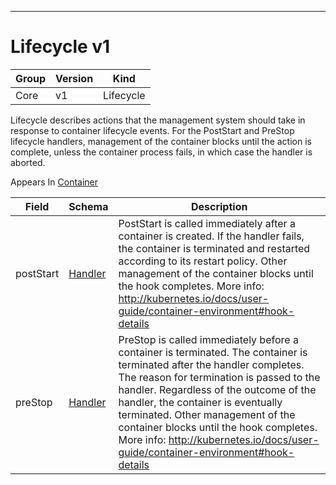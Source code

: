 

-----------
# Lifecycle v1



Group        | Version     | Kind
------------ | ---------- | -----------
Core | v1 | Lifecycle







Lifecycle describes actions that the management system should take in response to container lifecycle events. For the PostStart and PreStop lifecycle handlers, management of the container blocks until the action is complete, unless the container process fails, in which case the handler is aborted.

<aside class="notice">
Appears In <a href="#container-v1">Container</a> </aside>

Field        | Schema     | Description
------------ | ---------- | -----------
postStart | [Handler](#handler-v1) | PostStart is called immediately after a container is created. If the handler fails, the container is terminated and restarted according to its restart policy. Other management of the container blocks until the hook completes. More info: http://kubernetes.io/docs/user-guide/container-environment#hook-details
preStop | [Handler](#handler-v1) | PreStop is called immediately before a container is terminated. The container is terminated after the handler completes. The reason for termination is passed to the handler. Regardless of the outcome of the handler, the container is eventually terminated. Other management of the container blocks until the hook completes. More info: http://kubernetes.io/docs/user-guide/container-environment#hook-details






